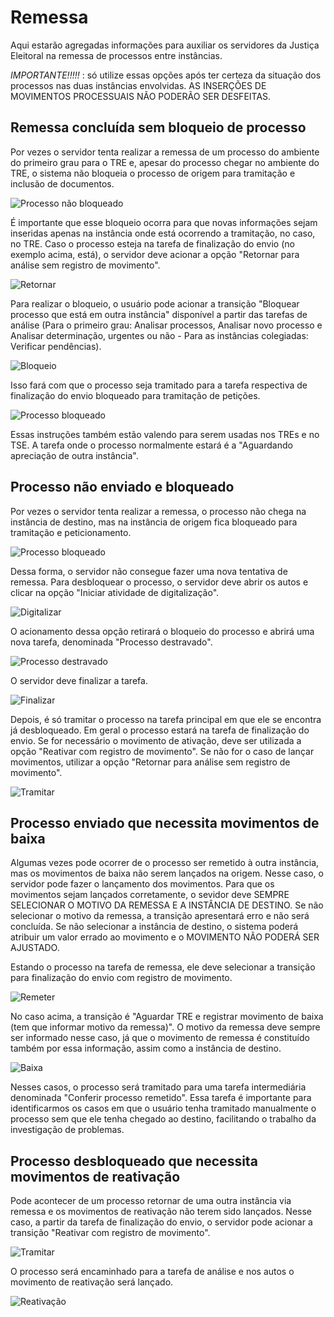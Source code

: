 # Remessa

Aqui estarão agregadas informações para auxiliar os servidores da Justiça Eleitoral na remessa de processos entre instâncias. 

*IMPORTANTE!!!!!* : só utilize essas opções após ter certeza da situação dos processos nas duas instâncias envolvidas. AS INSERÇÕES DE MOVIMENTOS PROCESSUAIS NÃO PODERÃO SER DESFEITAS.

## Remessa concluída sem bloqueio de processo

Por vezes o servidor tenta realizar a remessa de um processo do ambiente do primeiro grau para o TRE e, apesar do processo chegar no ambiente do TRE, o sistema não bloqueia o processo de origem para tramitação e inclusão de documentos.

![Processo não bloqueado](img/remessa1.png)

É importante que esse bloqueio ocorra para que novas informações sejam inseridas apenas na instância onde está ocorrendo a tramitação, no caso, no TRE. Caso o processo esteja na tarefa de finalização do envio (no exemplo acima, está), o servidor deve acionar a opção "Retornar para análise sem registro de movimento".

![Retornar](img/remessa2.png)

Para realizar o bloqueio, o usuário pode acionar a transição "Bloquear processo que está em outra instância" disponível a partir das tarefas de análise (Para o primeiro grau: Analisar processos, Analisar novo processo e Analisar determinação, urgentes ou não - Para as instâncias colegiadas: Verificar pendências).

![Bloqueio](img/remessa3.png)

Isso fará com que o processo seja tramitado para a tarefa respectiva de finalização do envio bloqueado para tramitação de petições.

![Processo bloqueado](img/remessa4.png)

Essas instruções também estão valendo para serem usadas nos TREs e no TSE. A tarefa onde o processo normalmente estará é a "Aguardando apreciação de outra instância".

## Processo não enviado e bloqueado 

Por vezes o servidor tenta realizar a remessa, o processo não chega na instância de destino, mas na instância de origem fica bloqueado para tramitação e peticionamento. 

![Processo bloqueado](img/remessa4.png)

Dessa forma, o servidor não consegue fazer uma nova tentativa de remessa. Para desbloquear o processo, o servidor deve abrir os autos e clicar na opção "Iniciar atividade de digitalização". 

![Digitalizar](img/remessa5.png)

O acionamento dessa opção retirará o bloqueio do processo e abrirá uma nova tarefa, denominada "Processo destravado". 

![Processo destravado](img/remessa6.png)

O servidor deve finalizar a tarefa.

![Finalizar](img/remessa7.png)

Depois, é só tramitar o processo na tarefa principal em que ele se encontra já desbloqueado. Em geral o processo estará na tarefa de finalização do envio. Se for necessário o movimento de ativação, deve ser utilizada a opção "Reativar com registro de movimento". Se não for o caso de lançar movimentos, utilizar a opção "Retornar para análise sem registro de movimento". 

![Tramitar](img/remessa8.png)


## Processo enviado que necessita movimentos de baixa

Algumas vezes pode ocorrer de o processo ser remetido à outra instância, mas os movimentos de baixa não serem lançados na origem. Nesse caso, o servidor pode fazer o lançamento dos movimentos. Para que os movimentos sejam lançados corretamente, o sevidor deve SEMPRE SELECIONAR O MOTIVO DA REMESSA E A INSTÂNCIA DE DESTINO. Se não selecionar o motivo da remessa, a transição apresentará erro e não será concluída. Se não selecionar a instância de destino, o sistema poderá atribuir um valor errado ao movimento e o MOVIMENTO NÃO PODERÁ SER AJUSTADO. 

Estando o processo na tarefa de remessa, ele deve selecionar a transição para finalização do envio com registro de movimento. 

![Remeter](img/remessa9.png)

No caso acima, a transição é "Aguardar TRE e registrar movimento de baixa (tem que informar motivo da remessa)". O motivo da remessa deve sempre ser informado nesse caso, já que o movimento de remessa é constituído também por essa informação, assim como a instância de destino.

![Baixa](img/remessa10.png)

Nesses casos, o processo será tramitado para uma tarefa intermediária denominada "Conferir processo remetido". Essa tarefa é importante para identificarmos os casos em que o usuário tenha tramitado manualmente o processo sem que ele tenha chegado ao destino, facilitando o trabalho da investigação de problemas. 

## Processo desbloqueado que necessita movimentos de reativação

Pode acontecer de um processo retornar de uma outra instância via remessa e os movimentos de reativação não terem sido lançados. Nesse caso, a partir da tarefa de finalização do envio, o servidor pode acionar a transição "Reativar com registro de movimento".

![Tramitar](img/remessa8.png)

O processo será encaminhado para a tarefa de análise e nos autos o movimento de reativação será lançado.

![Reativação](img/remessa11.png)
